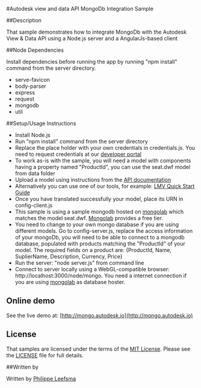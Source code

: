 #Autodesk view and data API MongoDb Integration Sample


##Description


That sample demonstrates how to integrate MongoDb with the Autodesk View & Data API using a Node.js server and a AngularJs-based client

##Node Dependencies

Install dependencies before running the app by running "npm install" command from the server directory.
 - serve-favicon
 - body-parser
 - express
 - request
 - mongodb
 - util

##Setup/Usage Instructions

* Install Node.js
* Run "npm install" command from the server directory
* Replace the place holder with your own credentials in credentials.js. You need to request credentials at our [developer portal](https://developer.autodesk.com/user/me/apps)
* To work as-is with the sample, you will need a model with components having a property named "ProductId", you can use the seat.dwf model from data folder
* Upload a model using instructions from the [API documentation](http://developer.api.autodesk.com/documentation/v1/vs/vs_quick_start.html#vs-api-quick-start)
* Alternatively you can use one of our tools, for example: [LMV Quick Start Guide](https://fast-shelf-9177.herokuapp.com/)
* Once you have translated successfully your model, place its URN in config-client.js
* This sample is using a sample mongodb hosted on [mongolab](https://mongolab.com/) which matches the model seat.dwf. [Mongolab](https://mongolab.com/) provides a free tier.
* You need to change to your own mongo database if you are using different models. Go to config-server.js, replace the access information of your mongoDb, you will need to be able to connect to a mongodb database, populated with products matching the "ProductId" of your model. The required fields on a product are: {ProductId, Name, SuplierName, Description, Currency, Price}
* Run the server: "node server.js" from command line
* Connect to server locally using a WebGL-compatible browser: http://localhost:3000/node/mongo. You need a internet connection if you are using [mongolab](https://mongolab.com/) as database hoster.

## Online demo

See the live demo at: [http://mongo.autodesk.io](http://mongo.autodesk.io)

## License

That samples are licensed under the terms of the [MIT License](http://opensource.org/licenses/MIT). Please see the [LICENSE](LICENSE) file for full details.

##Written by 

Written by [Philippe Leefsma](http://adndevblog.typepad.com/cloud_and_mobile/philippe-leefsma.html)

